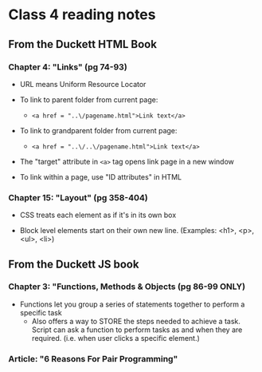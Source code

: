 # Class 4 reading notes

## From the Duckett HTML Book

### Chapter 4: "Links" (pg 74-93)

* URL means Uniform Resource Locator

* To link to parent folder from current page:
  * `<a href = "..\/pagename.html">Link text</a>`

* To link to grandparent folder from current page:
  * `<a href = "..\/..\/pagename.html">Link text</a>`

* The "target" attribute in `<a>` tag opens link page in a new window

* To link within a page, use "ID attributes" in HTML

### Chapter 15: "Layout" (pg 358-404)

* CSS treats each element as if it's in its own box

* Block level elements start on their own new line. (Examples: \<h1>, \<p>, \<ul>, \<li>)
  
## From the Duckett JS book

### Chapter 3: "Functions, Methods & Objects (pg 86-99 ONLY)

* Functions let you group a series of statements together to perform a specific task
  * Also offers a way to STORE the steps needed to achieve a task. Script can ask a function to perform tasks as and when they are required. (i.e. when user clicks a specific element.)

### Article: "6 Reasons For Pair Programming"
